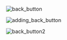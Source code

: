 ![back_button](https://user-images.githubusercontent.com/82834644/115793241-a25bd200-a380-11eb-878d-2c3df17fa472.PNG)

![adding_back_button](https://user-images.githubusercontent.com/82834644/115793303-be5f7380-a380-11eb-8265-be4712c6392e.PNG)

![back_button2](https://user-images.githubusercontent.com/82834644/115793332-cc14f900-a380-11eb-985e-7b14bfefe876.PNG)

